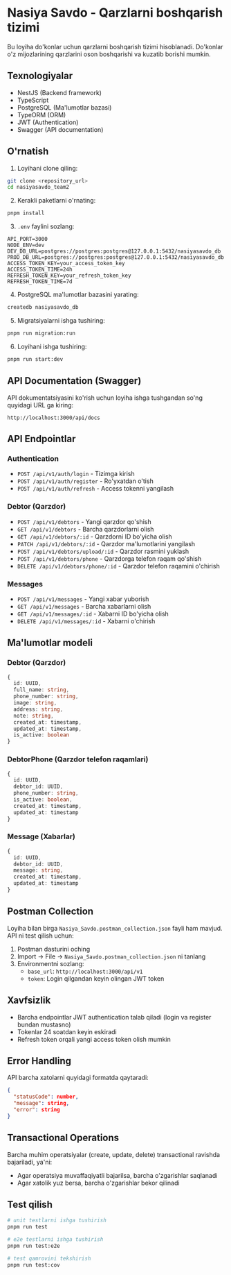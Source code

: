 # Nasiya Savdo - Qarzlarni boshqarish tizimi

Bu loyiha do'konlar uchun qarzlarni boshqarish tizimi hisoblanadi. Do'konlar o'z mijozlarining qarzlarini oson boshqarishi va kuzatib borishi mumkin.

## Texnologiyalar

- NestJS (Backend framework)
- TypeScript
- PostgreSQL (Ma'lumotlar bazasi)
- TypeORM (ORM)
- JWT (Authentication)
- Swagger (API documentation)

## O'rnatish

1. Loyihani clone qiling:

```bash
git clone <repository_url>
cd nasiyasavdo_team2
```

2. Kerakli paketlarni o'rnating:

```bash
pnpm install
```

3. `.env` faylini sozlang:

```env
API_PORT=3000
NODE_ENV=dev
DEV_DB_URL=postgres://postgres:postgres@127.0.0.1:5432/nasiyasavdo_db
PROD_DB_URL=postgres://postgres:postgres@127.0.0.1:5432/nasiyasavdo_db
ACCESS_TOKEN_KEY=your_access_token_key
ACCESS_TOKEN_TIME=24h
REFRESH_TOKEN_KEY=your_refresh_token_key
REFRESH_TOKEN_TIME=7d
```

4. PostgreSQL ma'lumotlar bazasini yarating:

```bash
createdb nasiyasavdo_db
```

5. Migratsiyalarni ishga tushiring:

```bash
pnpm run migration:run
```

6. Loyihani ishga tushiring:

```bash
pnpm run start:dev
```

## API Documentation (Swagger)

API dokumentatsiyasini ko'rish uchun loyiha ishga tushgandan so'ng quyidagi URL ga kiring:

```
http://localhost:3000/api/docs
```

## API Endpointlar

### Authentication

- `POST /api/v1/auth/login` - Tizimga kirish
- `POST /api/v1/auth/register` - Ro'yxatdan o'tish
- `POST /api/v1/auth/refresh` - Access tokenni yangilash

### Debtor (Qarzdor)

- `POST /api/v1/debtors` - Yangi qarzdor qo'shish
- `GET /api/v1/debtors` - Barcha qarzdorlarni olish
- `GET /api/v1/debtors/:id` - Qarzdorni ID bo'yicha olish
- `PATCH /api/v1/debtors/:id` - Qarzdor ma'lumotlarini yangilash
- `POST /api/v1/debtors/upload/:id` - Qarzdor rasmini yuklash
- `POST /api/v1/debtors/phone` - Qarzdorga telefon raqam qo'shish
- `DELETE /api/v1/debtors/phone/:id` - Qarzdor telefon raqamini o'chirish

### Messages

- `POST /api/v1/messages` - Yangi xabar yuborish
- `GET /api/v1/messages` - Barcha xabarlarni olish
- `GET /api/v1/messages/:id` - Xabarni ID bo'yicha olish
- `DELETE /api/v1/messages/:id` - Xabarni o'chirish

## Ma'lumotlar modeli

### Debtor (Qarzdor)

```typescript
{
  id: UUID,
  full_name: string,
  phone_number: string,
  image: string,
  address: string,
  note: string,
  created_at: timestamp,
  updated_at: timestamp,
  is_active: boolean
}
```

### DebtorPhone (Qarzdor telefon raqamlari)

```typescript
{
  id: UUID,
  debtor_id: UUID,
  phone_number: string,
  is_active: boolean,
  created_at: timestamp,
  updated_at: timestamp
}
```

### Message (Xabarlar)

```typescript
{
  id: UUID,
  debtor_id: UUID,
  message: string,
  created_at: timestamp,
  updated_at: timestamp
}
```

## Postman Collection

Loyiha bilan birga `Nasiya_Savdo.postman_collection.json` fayli ham mavjud. API ni test qilish uchun:

1. Postman dasturini oching
2. Import -> File -> `Nasiya_Savdo.postman_collection.json` ni tanlang
3. Environmentni sozlang:
   - `base_url`: `http://localhost:3000/api/v1`
   - `token`: Login qilgandan keyin olingan JWT token

## Xavfsizlik

- Barcha endpointlar JWT authentication talab qiladi (login va register bundan mustasno)
- Tokenlar 24 soatdan keyin eskiradi
- Refresh token orqali yangi access token olish mumkin

## Error Handling

API barcha xatolarni quyidagi formatda qaytaradi:

```json
{
  "statusCode": number,
  "message": string,
  "error": string
}
```

## Transactional Operations

Barcha muhim operatsiyalar (create, update, delete) transactional ravishda bajariladi, ya'ni:

- Agar operatsiya muvaffaqiyatli bajarilsa, barcha o'zgarishlar saqlanadi
- Agar xatolik yuz bersa, barcha o'zgarishlar bekor qilinadi

## Test qilish

```bash
# unit testlarni ishga tushirish
pnpm run test

# e2e testlarni ishga tushirish
pnpm run test:e2e

# test qamrovini tekshirish
pnpm run test:cov
```
